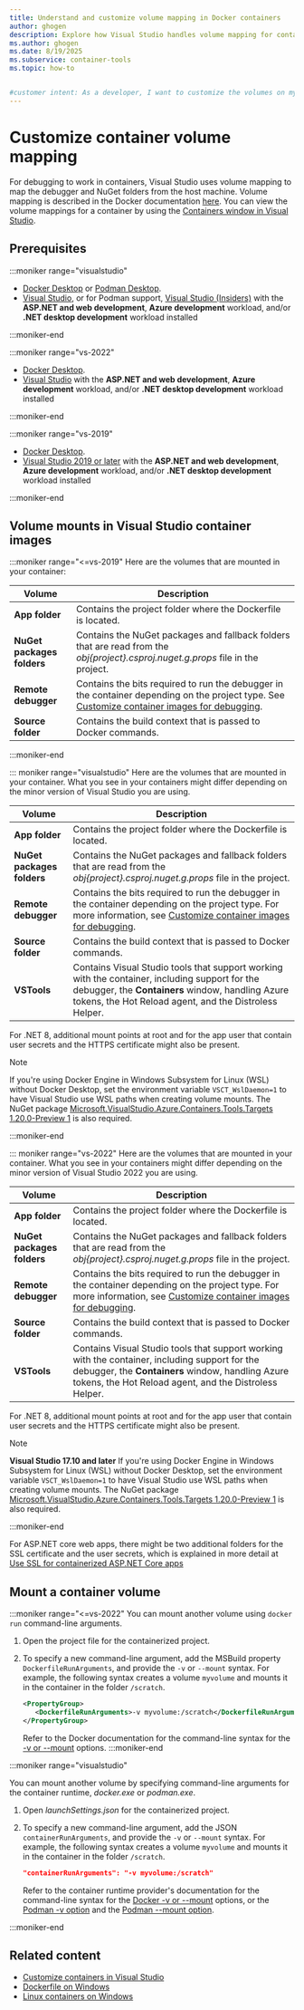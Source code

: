 ```yaml
---
title: Understand and customize volume mapping in Docker containers
author: ghogen
description: Explore how Visual Studio handles volume mapping for container images, and learn how to customize volume mappings.
ms.author: ghogen
ms.date: 8/19/2025
ms.subservice: container-tools
ms.topic: how-to


#customer intent: As a developer, I want to customize the volumes on my application's container so that I can access the files from my running app.
---
```


# Customize container volume mapping

For debugging to work in containers, Visual Studio uses volume mapping to map the debugger and NuGet folders from the host machine. Volume mapping is described in the Docker documentation [here](https://docs.docker.com/storage/volumes/). You can view the volume mappings for a container by using the [Containers window in Visual Studio](view-and-diagnose-containers.md).

## Prerequisites

:::moniker range="visualstudio"
- [Docker Desktop](https://docs.docker.com/desktop/install/windows-install/) or [Podman Desktop](https://podman-desktop.io/downloads).
- [Visual Studio](https://visualstudio.microsoft.com/downloads/?cid=learn-onpage-download-cta), or for Podman support, [Visual Studio (Insiders)](https://visualstudio.microsoft.com/insiders/?cid=learn-onpage-download-cta) with the **ASP.NET and web development**, **Azure development** workload, and/or **.NET desktop development** workload installed

:::moniker-end

:::moniker range="vs-2022"
- [Docker Desktop](https://docs.docker.com/desktop/install/windows-install/).
- [Visual Studio](https://visualstudio.microsoft.com/downloads/?cid=learn-onpage-download-cta) with the **ASP.NET and web development**, **Azure development** workload, and/or **.NET desktop development** workload installed

:::moniker-end

:::moniker range="vs-2019"
- [Docker Desktop](https://docs.docker.com/desktop/install/windows-install/).
- [Visual Studio 2019 or later](https://visualstudio.microsoft.com/downloads/?cid=learn-onpage-download-cta) with the **ASP.NET and web development**, **Azure development** workload, and/or **.NET desktop development** workload installed

:::moniker-end

## Volume mounts in Visual Studio container images

:::moniker range="<=vs-2019"
Here are the volumes that are mounted in your container:

|Volume|Description|
|-|-|
| **App folder** | Contains the project folder where the Dockerfile is located.|
| **NuGet packages folders** | Contains the NuGet packages and fallback folders that are read from the *obj\{project}.csproj.nuget.g.props* file in the project. |
| **Remote debugger** | Contains the bits required to run the debugger in the container depending on the project type. See [Customize container images for debugging](container-debug-customization.md).|
| **Source folder** | Contains the build context that is passed to Docker commands.|

:::moniker-end

::: moniker range="visualstudio"
Here are the volumes that are mounted in your container. What you see in your containers might differ depending on the minor version of Visual Studio you are using.

|Volume|Description|
|-|-|
| **App folder** | Contains the project folder where the Dockerfile is located.|
| **NuGet packages folders** | Contains the NuGet packages and fallback folders that are read from the *obj\{project}.csproj.nuget.g.props* file in the project. |
| **Remote debugger** | Contains the bits required to run the debugger in the container depending on the project type. For more information, see [Customize container images for debugging](container-debug-customization.md).|
| **Source folder** | Contains the build context that is passed to Docker commands.|
| **VSTools** | Contains Visual Studio tools that support working with the container, including support for the debugger, the **Containers** window, handling Azure tokens, the Hot Reload agent, and the Distroless Helper. |

For .NET 8, additional mount points at root and for the app user that contain user secrets and the HTTPS certificate might also be present.

> [!NOTE]
> If you're using Docker Engine in Windows Subsystem for Linux (WSL) without Docker Desktop, set the environment variable `VSCT_WslDaemon=1` to have Visual Studio use WSL paths when creating volume mounts. The NuGet package [Microsoft.VisualStudio.Azure.Containers.Tools.Targets 1.20.0-Preview 1](https://www.nuget.org/packages/Microsoft.VisualStudio.Azure.Containers.Tools.Targets/1.20.0-Preview.1) is also required.

:::moniker-end

::: moniker range="vs-2022"
Here are the volumes that are mounted in your container. What you see in your containers might differ depending on the minor version of Visual Studio 2022 you are using.

|Volume|Description|
|-|-|
| **App folder** | Contains the project folder where the Dockerfile is located.|
| **NuGet packages folders** | Contains the NuGet packages and fallback folders that are read from the *obj\{project}.csproj.nuget.g.props* file in the project. |
| **Remote debugger** | Contains the bits required to run the debugger in the container depending on the project type. For more information, see [Customize container images for debugging](container-debug-customization.md).|
| **Source folder** | Contains the build context that is passed to Docker commands.|
| **VSTools** | Contains Visual Studio tools that support working with the container, including support for the debugger, the **Containers** window, handling Azure tokens, the Hot Reload agent, and the Distroless Helper. |

For .NET 8, additional mount points at root and for the app user that contain user secrets and the HTTPS certificate might also be present.

> [!NOTE]
> **Visual Studio 17.10 and later** If you're using Docker Engine in Windows Subsystem for Linux (WSL) without Docker Desktop, set the environment variable `VSCT_WslDaemon=1` to have Visual Studio use WSL paths when creating volume mounts. The NuGet package [Microsoft.VisualStudio.Azure.Containers.Tools.Targets 1.20.0-Preview 1](https://www.nuget.org/packages/Microsoft.VisualStudio.Azure.Containers.Tools.Targets/1.20.0-Preview.1) is also required.

:::moniker-end

For ASP.NET core web apps, there might be two additional folders for the SSL certificate and the user secrets, which is explained in more detail at [Use SSL for containerized ASP.NET Core apps](container-certificate-management.md)

## Mount a container volume

:::moniker range="<=vs-2022"
You can mount another volume using `docker run` command-line arguments.

1. Open the project file for the containerized project.
1. To specify a new command-line argument, add the MSBuild property `DockerfileRunArguments`, and provide the `-v` or `--mount` syntax. For example, the following syntax creates a volume `myvolume` and mounts it in the container in the folder `/scratch`.

   ```xml
   <PropertyGroup>
      <DockerfileRunArguments>-v myvolume:/scratch</DockerfileRunArguments>
   </PropertyGroup>
   ```

   Refer to the Docker documentation for the command-line syntax for the [-v or --mount](https://docs.docker.com/engine/storage/volumes/#choose-the--v-or---mount-flag) options.
:::moniker-end

:::moniker range="visualstudio"

You can mount another volume by specifying command-line arguments for the container runtime, *docker.exe* or *podman.exe*.

1. Open *launchSettings.json* for the containerized project.
1. To specify a new command-line argument, add the JSON  `containerRunArguments`, and provide the `-v` or `--mount` syntax. For example, the following syntax creates a volume `myvolume` and mounts it in the container in the folder `/scratch`.

   ```json
   "containerRunArguments": "-v myvolume:/scratch"
   ```

   Refer to the container runtime provider's documentation for the command-line syntax for the [Docker -v or --mount](https://docs.docker.com/engine/storage/volumes/#choose-the--v-or---mount-flag) options, or the [Podman -v option](https://docs.podman.io/en/v4.6.1/markdown/options/volume.html) and the [Podman --mount option](https://docs.podman.io/en/v4.6.1/markdown/options/mount.html).

:::moniker-end

## Related content

- [Customize containers in Visual Studio](container-build.md)
- [Dockerfile on Windows](/virtualization/windowscontainers/manage-docker/manage-windows-dockerfile)
- [Linux containers on Windows](/virtualization/windowscontainers/deploy-containers/linux-containers)
